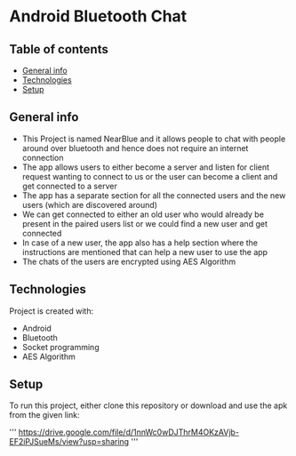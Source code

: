 # Android Bluetooth Chat

## Table of contents
* [General info](#general-info)
* [Technologies](#technologies)
* [Setup](#setup)

## General info
* This Project is named NearBlue and it allows people to chat with people around over bluetooth and hence does not require an internet connection
* The app allows users to either become a server and listen for client request wanting to connect to us or the user can become a client and get connected to a server
* The app has a separate section for all the connected users and the new users (which are discovered around)
* We can get connected to either an old user who would already be present in the paired users list or we could find a new user and get connected
* In case of a new user, the app also has a help section where the instructions are mentioned that can help a new user to use the app
* The chats of the users are encrypted using AES Algorithm
	
## Technologies
Project is created with:
* Android
* Bluetooth
* Socket programming
* AES Algorithm
	
## Setup
To run this project, either clone this repository or download and use the apk from the given link:

'''
https://drive.google.com/file/d/1nnWc0wDJThrM4OKzAVjb-EF2iPJSueMs/view?usp=sharing
'''
